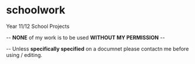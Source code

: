 # schoolwork
Year 11/12 School Projects

-- **NONE** of my work is to be used **WITHOUT MY PERMISSION** --

-- Unless **specifically specified** on a documnet please contactn me before using / editing.
